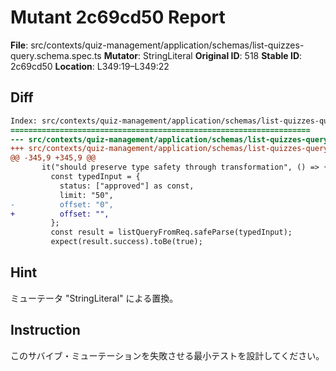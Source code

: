 # Mutant 2c69cd50 Report

**File**: src/contexts/quiz-management/application/schemas/list-quizzes-query.schema.spec.ts
**Mutator**: StringLiteral
**Original ID**: 518
**Stable ID**: 2c69cd50
**Location**: L349:19–L349:22

## Diff

```diff
Index: src/contexts/quiz-management/application/schemas/list-quizzes-query.schema.spec.ts
===================================================================
--- src/contexts/quiz-management/application/schemas/list-quizzes-query.schema.spec.ts	original
+++ src/contexts/quiz-management/application/schemas/list-quizzes-query.schema.spec.ts	mutated #518
@@ -345,9 +345,9 @@
       it("should preserve type safety through transformation", () => {
         const typedInput = {
           status: ["approved"] as const,
           limit: "50",
-          offset: "0",
+          offset: "",
         };
         const result = listQueryFromReq.safeParse(typedInput);
         expect(result.success).toBe(true);
```

## Hint

ミューテータ "StringLiteral" による置換。

## Instruction

このサバイブ・ミューテーションを失敗させる最小テストを設計してください。
